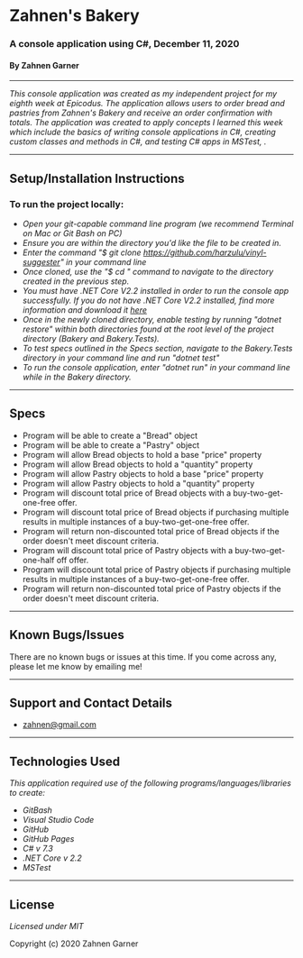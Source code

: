 # **Zahnen's Bakery**
### A console application using C#, December 11, 2020

#### By Zahnen Garner

---  

_This console application was created as my independent project for my eighth week at Epicodus. The application allows users to order bread and pastries from Zahnen's Bakery and receive an order confirmation with totals. The application was created to apply concepts I learned this week which include the basics of writing console applications in C#, creating custom classes and methods in C#, and testing C# apps in MSTest, ._  

---  

## Setup/Installation Instructions

### To run the project locally:

* _Open your git-capable command line program (we recommend Terminal on Mac or Git Bash on PC)_
* _Ensure you are within the directory you'd like the file to be created in._
* _Enter the command "$ git clone https://github.com/harzulu/vinyl-suggester" in your command line_
* _Once cloned, use the "$ cd " command to navigate to the directory created in the previous step._
* _You must have .NET Core V2.2 installed in order to run the console app successfully. If you do not have .NET Core V2.2 installed, find more information and download it [here](https://dotnet.microsoft.com/download/dotnet-core/2.2)_
* _Once in the newly cloned directory, enable testing by running "dotnet restore" within both directories found at the root level of the project directory (Bakery and Bakery.Tests)._
* _To test specs outlined in the Specs section, navigate to the Bakery.Tests directory in your command line and run "dotnet test"_
* _To run the console application, enter "dotnet run" in your command line while in the Bakery directory._

---  

## Specs
* Program will be able to create a "Bread" object
* Program will be able to create a "Pastry" object
* Program will allow Bread objects to hold a base "price" property
* Program will allow Bread objects to hold a "quantity" property
* Program will allow Pastry objects to hold a base "price" property
* Program will allow Pastry objects to hold a "quantity" property
* Program will discount total price of Bread objects with a buy-two-get-one-free offer.
* Program will discount total price of Bread objects if purchasing multiple results in multiple instances of a buy-two-get-one-free offer.
* Program will return non-discounted total price of Bread objects if the order doesn't meet discount criteria.
* Program will discount total price of Pastry objects with a buy-two-get-one-half off offer.
* Program will discount total price of Pastry objects if purchasing multiple results in multiple instances of a buy-two-get-one-free offer.
* Program will return non-discounted total price of Pastry objects if the order doesn't meet discount criteria.

---  

## Known Bugs/Issues

There are no known bugs or issues at this time. If you come across any, please let me know by emailing me!



---  


## Support and Contact Details

* zahnen@gmail.com

---  

## Technologies Used

_This application required use of the following programs/languages/libraries to create:_
* _GitBash_
* _Visual Studio Code_
* _GitHub_
* _GitHub Pages_
* _C# v 7.3_
* _.NET Core v 2.2_
* _MSTest_

---  

## License

*Licensed under MIT* 

Copyright (c) 2020 Zahnen Garner